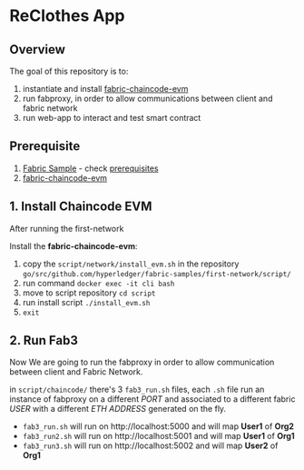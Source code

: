 # ReClothes App

## Overview 
The goal of this repository is to:
1. instantiate and install [fabric-chaincode-evm](https://github.com/hyperledger/fabric-chaincode-evm)
2. run fabproxy, in order to allow communications between client and fabric network
2. run web-app to interact and test smart contract

## Prerequisite

1. [Fabric Sample](https://github.com/hyperledger/fabric-samples) - check [prerequisites](https://hyperledger-fabric.readthedocs.io/en/latest/prereqs.html) 
2. [fabric-chaincode-evm](https://github.com/hyperledger/fabric-chaincode-evm)

## 1. Install Chaincode EVM

After running the first-network 

Install the **fabric-chaincode-evm**:
1. copy the `script/network/install_evm.sh` in the repository `go/src/github.com/hyperledger/fabric-samples/first-network/script/`
2. run command `docker exec -it cli bash`
3. move to script repository `cd script`
4. run install script `./install_evm.sh`
5. `exit` 

## 2. Run Fab3

Now We are going to run the fabproxy in order to allow communication between client and Fabric Network.

in `script/chaincode/` there's 3 `fab3_run.sh` files, each `.sh` file run an instance of fabproxy on a different *PORT* and associated to a different fabric *USER* with a different *ETH ADDRESS* generated on the fly. 

- `fab3_run.sh` will run on http://localhost:5000 and will map **User1** of **Org2**
- `fab3_run2.sh` will run on http://localhost:5001 and will map **User1** of **Org1**
- `fab3_run3.sh` will run on http://localhost:5002 and will map **User2** of **Org1** 
